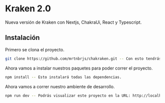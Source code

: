 # Kraken 2.0

Nueva versión de Kraken con Nextjs, ChakraUi, React y Typescript. 

## Instalación

Primero se clona el proyecto.

```bash
git clone https://github.com/mrtnbrjs/chakraken.git -- Con esto tendrás el código en tu equipo.
```

Ahora vamos a instalar nuestros paquetes para poder correr el proyecto.

```bash
npm install -- Esto instalará todas las dependencias.
```

Ahora vamos a correr nuestro ambiente de desarrollo.

```bash
npm run dev -- Podrás visualizar este proyecto en la URL: http://localhost:3000/
```
